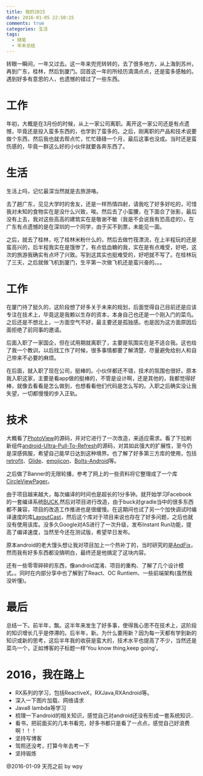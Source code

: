 ```yaml
---
title: 我的2015
date: 2016-01-05 22:50:15
comments: true
categories: 生活
tags:
  - 随笔
  - 年末总结
---
```


转眼一瞬间，一年又过去。这一年来兜兜转转的，去了很多地方，从上海到苏州，再到广东，桂林，然后到厦门。回首这一年的所经历滴滴点点，还是蛮多感触的。遇到好多有意思的人，也遗憾的错过了一些东西。

<!--more-->

# 工作

年初，大概是在3月份的时候，从上一家公司离职。离开这一家公司还是有点遗憾，毕竟还是投入蛮多东西的，也学到了蛮多的。之后，刚离职的产品和技术说要做个东西，然后我也就去帮点忙，忙忙碌碌一个月，最后这事也没成。当时还是蛮伤感的，毕竟一群这么好的小伙伴就要各奔东西了。

# 生活

生活上吗，记忆最深当然就是去旅游咯。

去了趟广东，见见大学时的舍友，还是一样热情四射，请我吃了好多好吃的，可惜我对未知的食物实在是没什么兴致，唉。然后去了小蛮腰，在下面合了张影，最后没有上去，我对这些高高的建筑实在是敬谢不敏（我是不会说我有恐高症的）。在广东有点遗憾的是在深圳的一个同学，由于买不到票，未能见一面。

之后，就去了桂林，吃了桂林米粉什么的，然后去做竹筏漂流，在上半程玩的还是蛮高兴的，后半程我实在是饿惨了，有点低血糖的我，实在是有点难受，好吧，这次的旅游我确实有点坏了兴致。写到这其实也挺难受的，好吧就不写了。在桂林玩了三天，之后就做飞机到厦门，生平第一次做飞机还是蛮兴奋的。。。

# 工作

在厦门待了挺久的，这阶段想了好多关于未来的规划，后面觉得自己目前还是应该专注在技术上，毕竟这是我赖以生存的资本，本身自己也还是一个刚入门的菜鸟。之后还是不想北上，一方面空气不好，最主要还是孤独感。也是因为这方面原因后面拒绝了前同事的邀请。

后面入职了一家国企，但在试用期就离职了，主要是氛围实在是不适合我。这也给了我一个教训，以后找工作了时候，很多事情都要了解清楚，尽量避免给别人和自己带来不必要的麻烦。

在后面，就入职了现在公司，挺棒的。小伙伴都还不错，技术的氛围也很好。原本我入职这家，主要是看app做的挺棒的，不管是设计啊，还是其他的，我都觉得好棒，就像去看看是怎么做到，也想看看他们代码是怎么写的。入职之后确实没让我失望，一切都慢慢的步入正轨。


# 技术

大概看了[PhotoView](https://github.com/chrisbanes/PhotoView)的源码，并对它进行了一次改造，来适应需求。看了下拉刷新组件[android-Ultra-Pull-To-Refresh](https://github.com/liaohuqiu/android-Ultra-Pull-To-Refresh)的源码，对其如此强大的扩展性，至今仍是深感佩服，希望自己能早日达到这种境界。也了解了好多第三方库的使用，包括[retrofit](https://github.com/square/retrofit)、[Glide](https://github.com/bumptech/glide)、[emojicon](https://github.com/rockerhieu/emojicon)、[Bolts-Android](https://github.com/BoltsFramework/Bolts-Android)等。

之后做了Banner的无限轮播，参考了网上的一些资料将它整理成了一个库[CircleViewPager](https://github.com/wangpeiyuan/CircleViewPager)。

由于项目越来越大，每次编译的时间也是超长的1分多钟。就开始学习Facebook的一套编译系统[BUCK](https://github.com/facebook/buck),然后对项目进行改造，由于buck对gradle当中的很多东西都不兼容，项目的改造工作推进也是很缓慢。在这期间也试了另一个加快调试时编译速度的库[LayoutCast](https://github.com/mmin18/LayoutCast)，然后这个库对于项目来说也存在了好多问题，之后也就没有使用该库。没多久Google对AS进行了一次升级，发布Instant Run功能，提高了编译速度，当然至今还在测试版，希望早日发布。

原本android的老大馒头想让我对项目加上一个热补丁的，当时研究的是[AndFix](https://github.com/alibaba/AndFix)，然而我有好多东西都没搞明白，最终还是他搞定了这块内容。

还有一些零零碎碎的东西，像android混淆、项目的重构、了解了几个设计模式。。同时在内部分享中也了解到了React、OC Runtiem、一些前端架构(虽然我没听懂)。

# 最后

总结一下。前半年，飘。这半年来发生了好多事，使得我心思不在技术上，这阶段的知识增长几乎是停滞的。后半年，新。为什么要用新？因为每一天都有学到新的知识或新的思考，这后半年我的收获是蛮大的，技术水平也提高了不少，当然还是菜鸟一个，正如博客的子标题一样‘You know thing,keep going’。

# 2016，我在路上
* RX系列的学习，包括ReactiveX，RXJava,RXAndroid等。
* 深入一下图片加载、网络请求
* Java8 lambda等学习
* 梳理一下android的相关知识，感觉自己对android还没有形成一套系统知识..
* 看书，把前面买的几本书看完，好多书都只是看了一点点，感觉自己好浪费啊！！！
* 坚持写博客
* 驾照还没考，打算今年去考一下
* 坚持锻炼


@2016-01-09 天亮之前 by wpy
